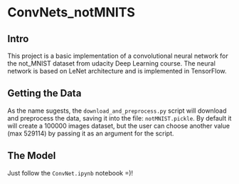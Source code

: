 # ConvNets_notMNITS

## Intro
This project is a basic implementation of a convolutional neural network for the not_MNIST dataset from udacity Deep Learning course. The neural network is based on LeNet architecture and is implemented in TensorFlow.
## Getting the Data
As the name sugests, the `download_and_preprocess.py` script will download and preprocess the data, saving it into the file: `notMNIST.pickle`. By default it will create a 100000 images dataset, but the user can choose another value (max 529114) by passing it as an argument for the script.
## The Model
Just follow the `ConvNet.ipynb` notebook =)!
